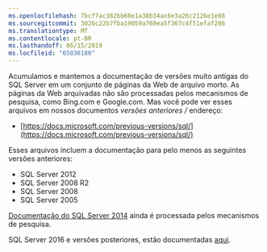 ```yaml
---
ms.openlocfilehash: 7bcf7ac382bb60e1a38b34ac6e3a26c2126e1e88
ms.sourcegitcommit: 3026c22b7fba19059a769ea5f367c4f51efaf286
ms.translationtype: MT
ms.contentlocale: pt-BR
ms.lasthandoff: 06/15/2019
ms.locfileid: "65836180"
---
```


Acumulamos e mantemos a documentação de versões muito antigas do SQL Server em um conjunto de páginas da Web de arquivo morto. As páginas da Web arquivadas não são processadas pelos mecanismos de pesquisa, como Bing.com e Google.com. Mas você pode ver esses arquivos em nossos documentos _versões anteriores /_ endereço:

- [https://docs.microsoft.com/previous-versions/sql/](https://docs.microsoft.com/previous-versions/sql/)

Esses arquivos incluem a documentação para pelo menos as seguintes versões anteriores:

- SQL Server 2012
- SQL Server 2008 R2
- SQL Server 2008
- SQL Server 2005

[Documentação do SQL Server 2014](https://docs.microsoft.com/sql/2014-toc/index?view=sql-server-2014) ainda é processada pelos mecanismos de pesquisa.

SQL Server 2016 e versões posteriores, estão documentadas [aqui](https://docs.microsoft.com/sql/sql-server/index).
